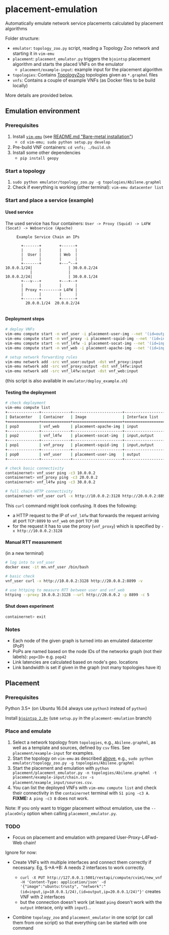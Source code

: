 # placement-emulation
Automatically emulate network service placements calculated by placement algorithms

Folder structure:

* `emulator`: `topology_zoo.py` script, reading a Topology Zoo network and starting it in `vim-emu` 
* `placement`: `placement_emulator.py` triggers the `bjointsp` placement algorithm and starts the placed VNFs on the emulator
  * `placement/example-input`: example input for the placement algorithm
* `topologies`: Contains [TopologyZoo](http://www.topology-zoo.org) topologies given as `*.graphml` files
* `vnfs`: Contains a couple of example VNFs (as Docker files to be build locally)

More details are provided below.

## Emulation environment

### Prerequisites

1. Install [`vim-emu`](https://osm.etsi.org/gitweb/?p=osm/vim-emu.git) (see [README.md "Bare-metal installation"](https://osm.etsi.org/gitweb/?p=osm/vim-emu.git;a=blob;f=README.md;h=ba22ec342ed5d60bf65770aa154adce8b0fcc141;hb=HEAD))
    * `cd vim-emu; sudo python setup.py develop`
2. Pre-build VNF containers: `cd vnfs; ./build.sh`
3. Install some other dependencies
    * `pip install geopy`

### Start a topology

1. `sudo python emulator/topology_zoo.py -g topologies/Abilene.graphml`
2. Check if everything is working (other terminal): `vim-emu datacenter list`

### Start and place a service (example)

#### Used service

The used service has four containers:
`User -> Proxy (Squid) -> L4FW (Socat) -> Webservice (Apache)`

```
     Example Service Chain an IPs

       +-------+        +------+
       |       |        |      |
       |  User |        | Web  |
       |       |        |      |
       +-------+        +---^--+
10.0.0.1/24|                | 30.0.0.2/24
           |                |
10.0.0.2/24|                | 30.0.0.1/24
       +---v---+        +---+--+
       |       |        |      |
       | Proxy +--------> L4FW |
       |       |        |      |
       +-------+        +------+
         20.0.0.1/24  20.0.0.2/24


```

#### Deployment steps

```bash
# deploy VNFs
vim-emu compute start -n vnf_user -i placement-user-img --net '(id=output,ip=10.0.0.1/24)' -d pop0
vim-emu compute start -n vnf_proxy -i placement-squid-img --net '(id=input,ip=10.0.0.2/24),(id=output,ip=20.0.0.1/24)' -d pop1
vim-emu compute start -n vnf_l4fw -i placement-socat-img --net '(id=input,ip=20.0.0.2/24),(id=output,ip=30.0.0.1/24)' -d pop2
vim-emu compute start -n vnf_web -i placement-apache-img --net '(id=input,ip=30.0.0.2/24)' -d pop3

# setup network forwarding rules
vim-emu network add -src vnf_user:output -dst vnf_proxy:input
vim-emu network add -src vnf_proxy:output -dst vnf_l4fw:input
vim-emu network add -src vnf_l4fw:output -dst vnf_web:input
```
(this script is also available in `emulator/deploy_example.sh`)

#### Testing the deployment

```bash
# check deployment
vim-emu compute list
+--------------+-------------+----------------------+------------------+-------------------------+
| Datacenter   | Container   | Image                | Interface list   | Datacenter interfaces   |
+==============+=============+======================+==================+=========================+
| pop3         | vnf_web     | placement-apache-img | input            | dc4.s1-eth3             |
+--------------+-------------+----------------------+------------------+-------------------------+
| pop2         | vnf_l4fw    | placement-socat-img  | input,output     | dc3.s1-eth3,dc3.s1-eth4 |
+--------------+-------------+----------------------+------------------+-------------------------+
| pop1         | vnf_proxy   | placement-squid-img  | input,output     | dc2.s1-eth3,dc2.s1-eth4 |
+--------------+-------------+----------------------+------------------+-------------------------+
| pop0         | vnf_user    | placement-user-img   | output           | dc1.s1-eth3             |
+--------------+-------------+----------------------+------------------+-------------------------+

# check basic connectivity
containernet> vnf_user ping -c3 10.0.0.2
containernet> vnf_proxy ping -c3 20.0.0.2
containernet> vnf_l4fw ping -c3 30.0.0.2

# full chain HTTP connectivity
containernet> vnf_user curl -x http://10.0.0.2:3128 http://20.0.0.2:8899
```

This `curl` command might look confusing. It does the following:

* a HTTP request to the IP of `vnf_l4fw` that forwards the request arriving at port `TCP:8899` to `vnf_web` on port `TCP:80`
* for the request it has to use the proxy (`vnf_proxy`) which is specified by `-x http://10.0.0.2:3128`

#### Manual RTT measurement

(in a new terminal)
```bash
# log into to vnf_user
docker exec -it mn.vnf_user /bin/bash

# basic check
vnf_user curl -x http://10.0.0.2:3128 http://20.0.0.2:8899 -v

# use httping to measure RTT between user and vnf_web
httping --proxy 10.0.0.2:3128 --url http://20.0.0.2 -p 8899 -c 5
```

#### Shut down experiment

```bash
containernet> exit
```

### Notes

* Each node of the given graph is turned into an emulated datacenter (PoP)
* PoPs are named based on the node IDs of the networkx graph (not their labels): `pop<ID>` e.g. `pop42`
* Link latencies are calculated based on node's geo. locations
* Link bandwidth is set if given in the graph (not many topologies have it)


## Placement

### Prerequisites

Python 3.5+ (on Ubuntu 16.04 always use `python3` instead of `python`)

Install [`bjointsp 2.0+`](https://github.com/CN-UPB/B-JointSP/tree/placement-emulation) (use `setup.py` in the `placement-emulation` branch)

### Place and emulate

1. Select a network topology from `topologies`, e.g., `Abilene.graphml`, as well as a template and sources, defined by `csv` files. See `placement/example-input` for examples.
2. Start the topology on `vim-emu` as described [above](https://github.com/CN-UPB/placement-emulation#start-a-topology), e.g., `sudo python emulator/topology_zoo.py -g topologies/Abilene.graphml`
3. Start the placement and emulation with `python placement/placement_emulator.py -n topologies/Abilene.graphml -t placement/example-input/chain.csv -s placement/example_input/sources.csv`.
4. You can list the deployed VNFs with `vim-emu compute list` and check their connectivity in the `containernet` terminal with `S1 ping -c3 A`.
   **FIXME:** `A ping -c3 B` does not work.

Note: If you only want to trigger placement without emulation, use the `--placeOnly` option when calling `placement_emulator.py`.

### TODO

* Focus on placement and emulation with prepared User-Proxy-L4Fwd-Web chain!

Ignore for now:

* Create VNFs with multiple interfaces and connect them correctly if necessary. Eg, S->A->B: A needs 2 interfaces to work correctly.
  * `curl -X PUT http://127.0.0.1:5001/restapi/compute/cvim1/new_vnf -H 'Content-Type: application/json' -d '{"image":"ubuntu:trusty", "network":"(id=input,ip=10.0.0.1/24),(id=output,ip=20.0.0.1/24)"}'` creates VNF with 2 interfaces
  * but the connection doesn't work (at least `ping` doesn't work with the `output` interace, only with `input`)...


* Combine `topology_zoo` and `placement_emulator` in one script (or call them from one script) so that everything can be started with one command
